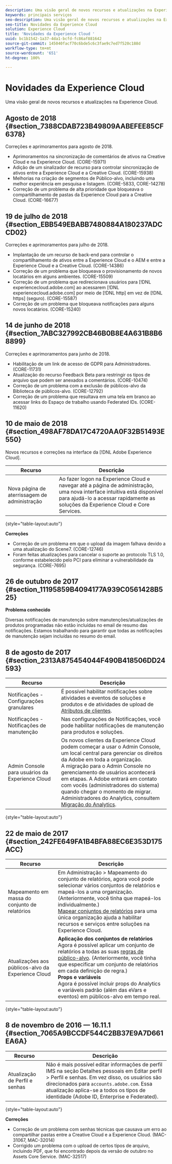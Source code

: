 ```yaml
---
description: Uma visão geral de novos recursos e atualizações na Experience Cloud.
keywords: principais serviços
seo-description: Uma visão geral de novos recursos e atualizações na Experience Cloud.
seo-title: Novidades da Experience Cloud
solution: Experience Cloud
title: 'Novidades da Experience Cloud '
uuid: bc1b1542-1a37-4da1-bcfd-fc86af881642
source-git-commit: 145040facf70c6bde5c6c3fae9c7ed7f520c188d
workflow-type: tm+mt
source-wordcount: '651'
ht-degree: 100%

---
```



# Novidades da Experience Cloud

Uma visão geral de novos recursos e atualizações na Experience Cloud.

## Agosto de 2018 {#section_7388CDAB723B49809AABEFEE85CF6378}

Correções e aprimoramentos para agosto de 2018.

* Aprimoramentos na sincronização de comentários de ativos na Creative Cloud e na Experience Cloud. (CORE-15971)
* Adição de um sinalizador de recurso para controlar sincronização de ativos entre a Experience Cloud e a Creative Cloud. (CORE-15938)
* Melhorias na criação de segmentos de Público-alvo, incluindo uma melhor experiência em pesquisa e listagem. (CORE-5833, CORE-14278)
* Correção de um problema de alta prioridade que bloqueava o compartilhamento de pastas da Experience Cloud para a Creative Cloud. (CORE-16677)

## 19 de julho de 2018 {#section_EBB549EBABB7480884A180237ADCCD02}

Correções e aprimoramentos para julho de 2018.

* Implantação de um recurso de back-end para controlar o compartilhamento de ativos entre a Experience Cloud e o AEM e entre a Experience Cloud e a Creative Cloud. (CORE-14386)
* Correção de um problema que bloqueava o provisionamento de novos locatários em alguns ambientes. (CORE-15509)
* Correção de um problema que redirecionava usuários para [!DNL experiencecloud.adobe.com] ao acessarem [!DNL experiencecloud.adobe.com] por meio de [!DNL http] em vez de [!DNL https] (seguro). (CORE-15587)
* Correção de um problema que bloqueava notificações para alguns novos locatários. (CORE-15240)

## 14 de junho de 2018 {#section_7ABC327992CB46B0B8E4A631B8B68899}

Correções e aprimoramentos para junho de 2018.

* Habilitação de um link de acesso de GDPR para Administradores. (CORE-11731)
* Atualização do recurso Feedback Beta para restringir os tipos de arquivo que podem ser anexados a comentários. (CORE-10474)
* Correção de um problema com a exclusão de públicos-alvo da Biblioteca de públicos-alvo. (CORE-12792)
* Correção de um problema que resultava em uma tela em branco ao acessar links do Espaço de trabalho usando Federated IDs. (CORE-11620)

## 10 de maio de 2018 {#section_498AF78DA17C4720AA0F32B51493E550}

Novos recursos e correções na interface da [!DNL Adobe Experience Cloud].

| Recurso | Descrição |
|--- |--- |
| Nova página de aterrissagem de administração | Ao fazer logon na Experience Cloud e navegar até a página de administração, uma nova interface intuitiva está disponível para ajudá-lo a acessar rapidamente as soluções da Experience Cloud e Core Services. |

{style=&quot;table-layout:auto&quot;}

**Correções**

* Correção de um problema em que o upload da imagem falhava devido a uma atualização do Scene7. (CORE-12746)
* Foram feitas atualizações para cancelar o suporte ao protocolo TLS 1.0, conforme estabelecido pelo PCI para eliminar a vulnerabilidade da segurança. (CORE-7695)

## 26 de outubro de 2017 {#section_11195859B4094177A939C0561428B525}

**Problema conhecido**

Diversas notificações de manutenção sobre manutenções/atualizações de produtos programadas não estão incluídas no email de resumo das notificações. Estamos trabalhando para garantir que todas as notificações de manutenção sejam incluídas no resumo do email.

## 8 de agosto de 2017 {#section_2313A875454044F490B418506DD24593}

| Recurso | Descrição |
|--- |--- |
| Notificações - Configurações granulares | É possível habilitar notificações sobre atividades e eventos de soluções e produtos e de atividades de upload de [Atributos de clientes](attributes.md). |
| Notificações - Notificações de manutenção | Nas configurações de Notificações, você pode habilitar notificações de manutenção para produtos e soluções. |
| Admin Console para usuários da Experience Cloud | Os novos clientes da Experience Cloud podem começar a usar o Admin Console, um local central para gerenciar os direitos da Adobe em toda a organização.<br>A migração para o Admin Console no gerenciamento de usuários acontecerá em etapas. A Adobe entrará em contato com vocês (administradores do sistema) quando chegar o momento de migrar.<br>Administradores do Analytics, consultem [Migração do Analytics](https://experienceleague.adobe.com/docs/analytics/admin/user-product-management/user-management/migrate-users/c-migration-tool.html?lang=pt-BR). |

{style=&quot;table-layout:auto&quot;}

## 22 de maio de 2017 {#section_242FE649FA1B4BFA88EC6E353D175ACC}

| Recurso | Descrição |
|--- |--- |
| Mapeamento em massa do conjunto de relatórios | Em Administração > Mapeamento do conjunto de relatórios, agora você pode selecionar vários conjuntos de relatórios e mapeá-los a uma organização. (Anteriormente, você tinha que mapeá-los individualmente.)  <br>[Mapear conjuntos de relatórios](core-services.md) para uma única organização ajuda a habilitar recursos e serviços entre soluções na Experience Cloud. |
| Atualizações aos públicos-alvo da Experience Cloud | **Aplicação dos conjuntos de relatórios**<br> Agora é possível aplicar um conjunto de relatórios a todas as suas [regras de público-alvo](t-audience-create.md). (Anteriormente, você tinha que especificar um conjunto de relatórios em cada definição de regra.) <br>**Props e variáveis**<br> Agora é possível incluir props do Analytics e variáveis padrão (além das eVars e eventos) em públicos-alvo em tempo real. |

{style=&quot;table-layout:auto&quot;}

## 8 de novembro de 2016 — 16.11.1 {#section_7065A9BCCDF544C2BB37E9A7D661EA6A}

| Recurso | Descrição |
|--- |--- |
| Atualização de Perfil e senhas | Não é mais possível editar informações de perfil IMS na seção Detalhes pessoais em Editar perfil > Perfil e senhas. Em vez disso, os usuários são direcionados para `accounts.adobe.com`. Essa atualização aplica-se a todos os tipos de identidade (Adobe ID, Enterprise e Federated). |

{style=&quot;table-layout:auto&quot;}

**Correções**

* Correção de um problema com senhas técnicas que causava um erro ao compartilhar pastas entre a Creative Cloud e a Experience Cloud. (MAC-31067, MAC-32014)
* Corrigido um problema com o upload de certos tipos de arquivo, incluindo PDF, que foi encontrado depois da versão de outubro no Assets Core Service. (MAC-32517)
